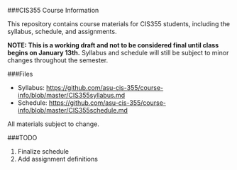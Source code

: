 ###CIS355 Course Information

This repository contains course materials for CIS355 students, including the syllabus, schedule, and assignments.

**NOTE: This is a working draft and not to be considered final until class begins on January 13th.**
Syllabus and schedule will still be subject to minor changes throughout the semester.

###Files

- Syllabus: https://github.com/asu-cis-355/course-info/blob/master/CIS355syllabus.md
- Schedule: https://github.com/asu-cis-355/course-info/blob/master/CIS355schedule.md

All materials subject to change.

###TODO

1. Finalize schedule
2. Add assignment definitions


